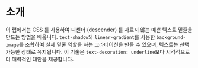 # 소개

이 랩에서는 CSS 를 사용하여 디센더 (descender) 를 자르지 않는 예쁜 텍스트 밑줄을 만드는 방법을 배웁니다. `text-shadow`와 `linear-gradient`를 사용한 `background-image`를 조합하여 실제 밑줄 역할을 하는 그라데이션을 만들 수 있으며, 텍스트는 선택 가능한 상태로 유지됩니다. 이 기술은 `text-decoration: underline`보다 시각적으로 더 매력적인 대안을 제공합니다.
